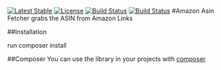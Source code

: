 [![Latest Stable](http://img.shields.io/packagist/v/schmiddim/amazon-asin-fetcher.svg)](https://packagist.org/p/schmiddim/amazon-asin-fetcher)
[![License](http://img.shields.io/packagist/l/schmiddim/amazon-asin-fetcher.svg)](https://packagist.org/p/schmiddim/amazon-asin-fetcher)
[![Build Status](https://scrutinizer-ci.com/g/schmiddim/amazon-asin-fetcher/badges/build.png?b=master)](https://scrutinizer-ci.com/g/schmiddim/amazon-asin-fetcher/build-status/master)
[![Build Status](https://travis-ci.org/schmiddim/amazon-asin-parser.svg?branch=master)](https://travis-ci.org/schmiddim/amazon-asin-parser)
#Amazon Asin Fetcher
grabs the ASIN from Amazon Links



##Installation

run composer install


##Composer
You can use the library in your projects with [composer](https://getcomposer.org/)



